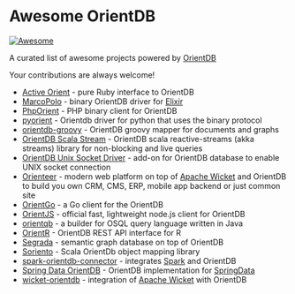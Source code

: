 # Awesome OrientDB

[![Awesome](https://cdn.rawgit.com/sindresorhus/awesome/d7305f38d29fed78fa85652e3a63e154dd8e8829/media/badge.svg)](https://github.com/sindresorhus/awesome)

A curated list of awesome projects powered by [OrientDB](http://orientdb.com/) 

Your contributions are always welcome!

- [Active Orient](https://github.com/topofocus/active-orient) - pure Ruby interface to OrientDB
- [MarcoPolo](https://github.com/MyMedsAndMe/marco_polo) - binary OrientDB driver for [Elixir](http://elixir-lang.org/)
- [PhpOrient](https://github.com/orientechnologies/PhpOrient) - PHP binary client for OrientDB
- [pyorient](https://github.com/mogui/pyorient) - Orientdb driver for python that uses the binary protocol
- [orientdb-groovy](https://github.com/eugene-kamenev/orientdb-groovy) - OrientDB groovy mapper for documents and graphs
- [OrientDB Scala Stream](https://github.com/KadekM/orientdb-scala-stream) - OrientDB scala reactive-streams (akka streams) library for non-blocking and live queries
- [OrientDB Unix Socket Driver](https://github.com/tommys-place/orientdb_unixsocket_driver) - add-on for OrientDB database to enable UNIX socket connection
- [Orienteer](https://github.com/OrienteerDW/Orienteer) - modern web platform on top of [Apache Wicket](http://wicket.apache.org/) and OrientDB to build you own CRM, CMS, ERP, mobile app backend or just common site
- [OrientGo](https://github.com/istreamdata/orientgo) - a Go client for the OrientDB
- [OrientJS](https://github.com/orientechnologies/orientjs) - official fast, lightweight node.js client for OrientDB
- [orientqb](https://github.com/raymanrt/orientqb) - a builder for OSQL query language written in Java
- [OrientR](https://github.com/retrography/OrientR) - OrientDB REST API interface for R
- [Segrada](http://segrada.org/) - semantic graph database on top of OrientDB
- [Soriento](https://github.com/dimparf/Soriento) - Scala OrientDb object mapping library
- [spark-orientdb-connector](https://github.com/metreta/spark-orientdb-connector) - integrates [Spark](http://spark.apache.org/) and OrientDB
- [Spring Data OrientDB](https://github.com/orientechnologies/spring-data-orientdb) - OrientDB implementation for [SpringData](http://projects.spring.io/spring-data/)
- [wicket-orientdb](https://github.com/OrienteerDW/wicket-orientdb) - integration of [Apache Wicket](http://wicket.apache.org/) with OrientDB
